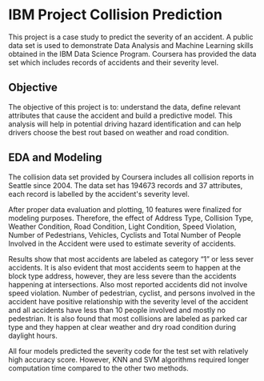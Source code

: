 # IBM Project Collision Prediction
This project is a case study to predict the severity of an accident.
A public data set is used to demonstrate Data Analysis and Machine Learning skills obtained in the IBM Data Science Program. Coursera has provided the data set which includes records of accidents and their severity level. 

## Objective
The objective of this project is to: understand the data, define relevant attributes that cause the accident and build a predictive model. This analysis will help in potential driving hazard identification and can help drivers choose the best rout based on weather and road condition.

## EDA and Modeling
The collision data set provided by Coursera includes all collision reports in Seattle since 2004. The data set has 194673 records and 37 attributes, each record is labelled by the accident's severity level.

After proper data evaluation and plotting, 10 features were finalized for modeling purposes. Therefore, the effect of Address Type, Collision Type, Weather Condition, Road Condition, Light Condition, Speed Violation, Number of Pedestrians, Vehicles, Cyclists and Total Number of People Involved in the Accident were used to estimate severity of accidents.

Results show that most accidents are labeled as category “1” or less sever accidents. It is also evident that most accidents seem to happen at the block type address, however, they are less severe than the accidents happening at intersections. Also most reported accidents did not involve speed violation. 
Number of pedestrian, cyclist, and persons involved in the accident have positive relationship with the severity level of the accident and all accidents have less than 10 people involved and mostly no pedestrian. 
It is also found that most collisions are labeled as parked car type and they happen at clear weather and dry road condition during daylight hours.

All four models predicted the severity code for the test set with relatively high accuracy score. However, KNN and SVM algorithms required longer computation time compared to the other two methods.
